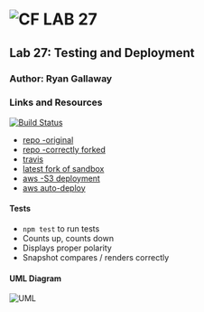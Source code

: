 ![CF](http://i.imgur.com/7v5ASc8.png) LAB 27
=================================================

## Lab 27: Testing and Deployment

### Author: Ryan Gallaway

### Links and Resources

[![Build Status](https://www.travis-ci.com/rkgallaway/27-testing-and-deployment.svg?branch=master)](https://www.travis-ci.com/rkgallaway/27-testing-and-deployment)

* [repo -original](https://github.com/rkgallaway/27-testing-deployment)
* [repo -correctly forked](https://github.com/rkgallaway/27-testing-and-deployment) 
* [travis](https://www.travis-ci.com/rkgallaway/27-testing-and-deployment)
* [latest fork of sandbox](https://codesandbox.io/s/pk48549o2x)
* [aws -S3 deployment](http://lab27a-s3.s3-website-us-west-2.amazonaws.com/)
* [aws auto-deploy]()

<!-- ### Modules
#### `modulename.js`....
##### Exported Values and Methods

###### `foo(thing) -> string`
Usage Notes or examples

###### `bar(array) -> array`
Usage Notes or examples //

### Setup
#### `.env` requirements
* `PORT` - Port Number
* `MONGODB_URI` - URL to the running mongo instance/db

#### Running the app
* `npm start`
* Endpoint: `/foo/bar/`
  * Returns a JSON object with abc in it.
* Endpoint: `/bing/zing/`
  * Returns a JSON object with xyz in it. -->

#### Tests
* `npm test` to run tests
* Counts up, counts down
* Displays proper polarity
* Snapshot compares / renders correctly 

#### UML Diagram
![UML]('./assets/uml.jpg')

